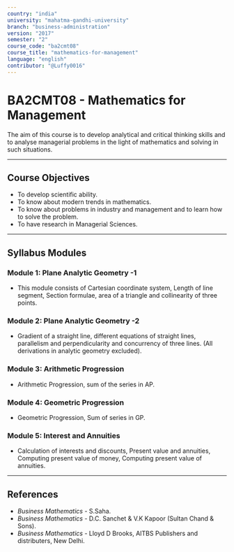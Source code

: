 ```yaml
---
country: "india"
university: "mahatma-gandhi-university"
branch: "business-administration"
version: "2017"
semester: "2"
course_code: "ba2cmt08"
course_title: "mathematics-for-management"
language: "english"
contributor: "@Luffy0016"
---
```

# BA2CMT08 - Mathematics for Management

The aim of this course is to develop analytical and critical thinking skills and to analyse managerial problems in the light of mathematics and solving in such situations.

---
## Course Objectives

* To develop scientific ability.
* To know about modern trends in mathematics.
* To know about problems in industry and management and to learn how to solve the problem.
* To have research in Managerial Sciences.

---
## Syllabus Modules

### Module 1: Plane Analytic Geometry -1
* This module consists of Cartesian coordinate system, Length of line segment, Section formulae, area of a triangle and collinearity of three points.

### Module 2: Plane Analytic Geometry -2
* Gradient of a straight line, different equations of straight lines, parallelism and perpendicularity and concurrency of three lines. (All derivations in analytic geometry excluded).

### Module 3: Arithmetic Progression
* Arithmetic Progression, sum of the series in AP.

### Module 4: Geometric Progression
* Geometric Progression, Sum of series in GP.

### Module 5: Interest and Annuities
* Calculation of interests and discounts, Present value and annuities, Computing present value of money, Computing present value of annuities.

---
## References
* *Business Mathematics* - S.Saha.
* *Business Mathematics* - D.C. Sanchet & V.K Kapoor (Sultan Chand & Sons).
* *Business Mathematics* - Lloyd D Brooks, AITBS Publishers and distributers, New Delhi.